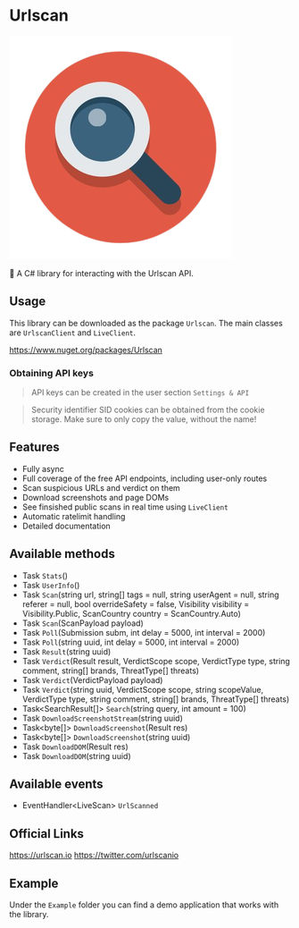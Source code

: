 # Urlscan

![](https://raw.githubusercontent.com/actually-akac/Urlscan/master/Urlscan/icon.png)

🔎 A C# library for interacting with the Urlscan API.

## Usage
This library can be downloaded as the package `Urlscan`. The main classes are `UrlscanClient` and `LiveClient`.  

https://www.nuget.org/packages/Urlscan

### Obtaining API keys
> API keys can be created in the user section `Settings & API`

> Security identifier SID cookies can be obtained from the cookie storage. Make sure to only copy the value, without the name! 

## Features
- Fully async
- Full coverage of the free API endpoints, including user-only routes
- Scan suspicious URLs and verdict on them
- Download screenshots and page DOMs
- See finsished public scans in real time using `LiveClient`
- Automatic ratelimit handling
- Detailed documentation

## Available methods
- Task<Stats> `Stats`()
- Task<User> `UserInfo`()
- Task<Submission> `Scan`(string url, string[] tags = null, string userAgent = null, string referer = null, bool overrideSafety = false, Visibility visibility = Visibility.Public, ScanCountry country = ScanCountry.Auto)
- Task<Submission> `Scan`(ScanPayload payload)
- Task<Result> `Poll`(Submission subm, int delay = 5000, int interval = 2000)
- Task<Result> `Poll`(string uuid, int delay = 5000, int interval = 2000)
- Task<Result> `Result`(string uuid)
- Task `Verdict`(Result result, VerdictScope scope, VerdictType type, string comment, string[] brands, ThreatType[] threats)
- Task `Verdict`(VerdictPayload payload)
- Task `Verdict`(string uuid, VerdictScope scope, string scopeValue, VerdictType type, string comment, string[] brands, ThreatType[] threats)
- Task<SearchResult[]> `Search`(string query, int amount = 100)
- Task<Stream> `DownloadScreenshotStream`(string uuid)
- Task<byte[]> `DownloadScreenshot`(Result res)
- Task<byte[]> `DownloadScreenshot`(string uuid)
- Task<string> `DownloadDOM`(Result res)
- Task<string> `DownloadDOM`(string uuid)

## Available events
- EventHandler\<LiveScan> `UrlScanned`

## Official Links
https://urlscan.io
https://twitter.com/urlscanio

## Example
Under the `Example` folder you can find a demo application that works with the library.